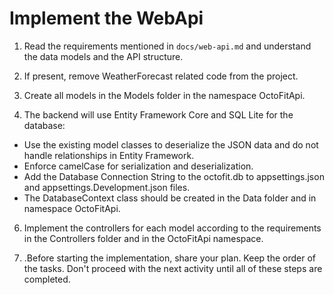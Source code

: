# Implement the WebApi

1. Read the requirements mentioned in `docs/web-api.md` and understand the data models and the API structure.

2. If present, remove WeatherForecast related code from the project.

3. Create all models in the Models folder in the namespace OctoFitApi.

4. The backend will use Entity Framework Core and SQL Lite for the database:

- Use the existing model classes to deserialize the JSON data and do not handle relationships in Entity Framework.
- Enforce camelCase for serialization and deserialization.
- Add the Database Connection String to the octofit.db to appsettings.json and appsettings.Development.json files.
- The DatabaseContext class should be created in the Data folder and in namespace OctoFitApi.

6. Implement the controllers for each model according to the requirements in the Controllers folder and in the OctoFitApi namespace.

7. .Before starting the implementation, share your plan. Keep the order of the tasks. Don't proceed with the next activity until all of these steps are completed.
